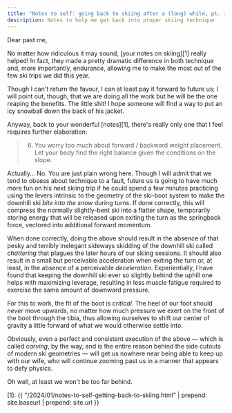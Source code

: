 ```yaml
---
title: "Notes to self: going back to skiing after a (long) while, pt. II"
description: Notes to help me get back into proper skiing technique
---
```


Dear past me,

No matter how ridiculous it may sound, [your notes on skiing][1] really helped!
In fact, they made a pretty dramatic difference in both technique and, more 
importantly, endurance, allowing me to make the most out of the few ski trips
we did this year. 

Though I can't return the favour, I can at least pay it forward to future us;
I will point out, though, that we are doing all the work but he will be the one
reaping the benefits. The little shit! I hope someone will find a way to put an
icy snowball down the back of his jacket.

Anyway, back to your wonderful [notes][1], there's really only one that I feel
requires further elaboration:

> 6. You worry too much about forward / backward weight placement. Let your
>    body find the right balance given the conditions on the slope.

Actually... No. You are just plain wrong here. Though I will admit that we
tend to obsess about technique to a fault, future us is going to have much more
fun on his next skiing trip if he could spend a few minutes practicing using
the levers intrinsic to the geometry of the ski-boot system to make the
downhill ski _bite into the snow_ during turns. If done correctly, this will
compress the normally slightly-bent ski into a flatter shape, temporarily
storing energy that will be released upon exiting the turn as the springback
force, vectored into additional forward momentum.

When done correctly, doing the above should result in the absence of that
pesky and terribly inelegant sideways skidding of the downhill ski called 
_chattering_ that plagues the later hours of our skiing sessions. It should
also result in a small but perceivable acceleration when exiting the turn or,
at least, in the absence of a perceivable _deceleration_. Experientially, I
have found that keeping the downhill ski ever so slightly behind the uphill
one helps with maximizing leverage, resulting in less muscle fatigue required
to exercise the same amount of downward pressure.

For this to work, the fit of the boot is *critical*. The heel of our foot
should _never_ move upwards, no matter how much pressure we exert on the front
of the boot through the tibia, thus allowing ourselves to shift our center of
gravity a little forward of what we would otherwise settle into.

Obviously, even a perfect and consistent execution of the above &mdash; which
is called _carving_, by the way, and is the entire reason behind the side
cutouts of modern ski geometries &mdash; will get us nowhere near being able to
keep up with our wife, who will continue zooming past us in a manner that
appears to defy physics.

Oh well, at least we won't be too far behind.

[1]: {{ "/2024/01/notes-to-self-getting-back-to-skiing.html" | prepend: site.baseurl | prepend: site.url }}
